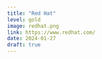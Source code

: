 ```yaml
---
title: "Red Hat"
level: gold
image: redhat.png
link: https://www.redhat.com/
date: 2024-01-27
draft: true
---
```



